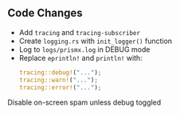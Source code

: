 ## Code Changes

- Add `tracing` and `tracing-subscriber`
- Create `logging.rs` with `init_logger()` function
- Log to `logs/prismx.log` in DEBUG mode
- Replace `eprintln!` and `println!` with:
  ```rust
  tracing::debug!("...");
  tracing::warn!("...");
  tracing::error!("...");
Disable on-screen spam unless debug toggled
